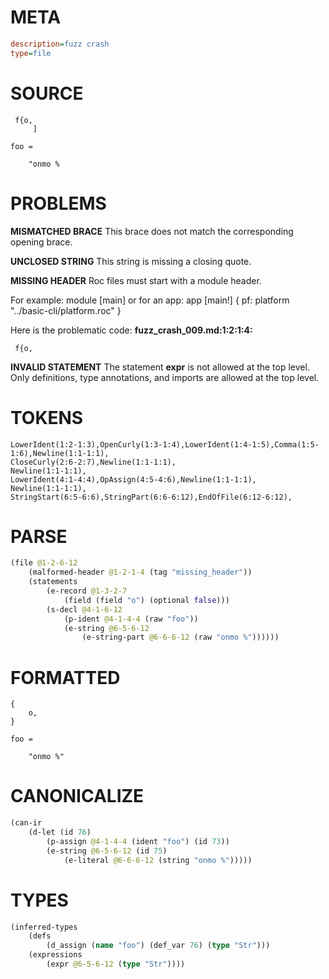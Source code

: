 # META
~~~ini
description=fuzz crash
type=file
~~~
# SOURCE
~~~roc
 f{o,
     ]

foo =

    "onmo %
~~~
# PROBLEMS
**MISMATCHED BRACE**
This brace does not match the corresponding opening brace.

**UNCLOSED STRING**
This string is missing a closing quote.

**MISSING HEADER**
Roc files must start with a module header.

For example:
        module [main]
or for an app:
        app [main!] { pf: platform "../basic-cli/platform.roc" }

Here is the problematic code:
**fuzz_crash_009.md:1:2:1:4:**
```roc
 f{o,
```


**INVALID STATEMENT**
The statement **expr** is not allowed at the top level.
Only definitions, type annotations, and imports are allowed at the top level.

# TOKENS
~~~zig
LowerIdent(1:2-1:3),OpenCurly(1:3-1:4),LowerIdent(1:4-1:5),Comma(1:5-1:6),Newline(1:1-1:1),
CloseCurly(2:6-2:7),Newline(1:1-1:1),
Newline(1:1-1:1),
LowerIdent(4:1-4:4),OpAssign(4:5-4:6),Newline(1:1-1:1),
Newline(1:1-1:1),
StringStart(6:5-6:6),StringPart(6:6-6:12),EndOfFile(6:12-6:12),
~~~
# PARSE
~~~clojure
(file @1-2-6-12
	(malformed-header @1-2-1-4 (tag "missing_header"))
	(statements
		(e-record @1-3-2-7
			(field (field "o") (optional false)))
		(s-decl @4-1-6-12
			(p-ident @4-1-4-4 (raw "foo"))
			(e-string @6-5-6-12
				(e-string-part @6-6-6-12 (raw "onmo %"))))))
~~~
# FORMATTED
~~~roc
{
	o,
}

foo = 

	"onmo %"
~~~
# CANONICALIZE
~~~clojure
(can-ir
	(d-let (id 76)
		(p-assign @4-1-4-4 (ident "foo") (id 73))
		(e-string @6-5-6-12 (id 75)
			(e-literal @6-6-6-12 (string "onmo %")))))
~~~
# TYPES
~~~clojure
(inferred-types
	(defs
		(d_assign (name "foo") (def_var 76) (type "Str")))
	(expressions
		(expr @6-5-6-12 (type "Str"))))
~~~

